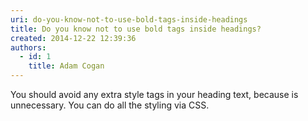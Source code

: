```yaml
---
uri: do-you-know-not-to-use-bold-tags-inside-headings
title: Do you know not to use bold tags inside headings?
created: 2014-12-22 12:39:36
authors:
  - id: 1
    title: Adam Cogan
---
```





<span class='intro'> You should avoid any extra style tags in your heading text, because is unnecessary. You can ​do all the styling via CSS.
 </span>




